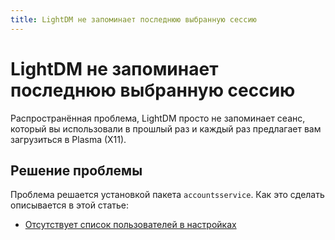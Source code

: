 ```yaml
---
title: LightDM не запоминает последнюю выбранную сессию
---
```


# LightDM не запоминает последнюю выбранную сессию

Распространённая проблема, LightDM просто не запоминает сеанс, который вы использовали в прошлый раз и каждый раз предлагает вам загрузиться в Plasma (X11).

## Решение проблемы

Проблема решается установкой пакета `accountsservice`. Как это сделать описывается в этой статье:

- [Отсутствует список пользователей в настройках](/settings-user-no-list)
